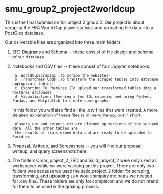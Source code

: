 # smu_group2_project2worldcup

This is the final submission for project 2 group 2. Our project is about
scraping the FIFA World Cup player statisics and uploading the data
into a PostGres database.

Our deliverable files are organized into three main folders:

1. ERD Diagrams and Schema -- these consist of the design and schema of our database.

2. Notebooks and CSV files -- these consist of four Jupyter notebooks: 

        a. WorldCupScraping (To scrape the websites)
        b. Transformer Code (To transform the scraped tables into database appropriate tables)
        c. Exporting_To_PostGres (To upload our transformed tables into a PostGres database)
        d. Visualizations (Running a few SQL squeries and using Python, Pandas, and Matplotlib to create some graphs)

    In this folder you will also find all the .csv files that were created. A more detailed explanation of these
    files is in the write-up, but in short:

        players.csv and keepers.csv are cleaned up versions of the scraped data. All the other tables are
        the results of transformed data and are ready to be uploaded to PostGres

3. Proposal, Writeup, and Screenshots -- you will find our proposal, writeup, and query screenshots here.

4. The folders Omar_project_2_ERD and Sajid_project_2 were only used as workspaces while we were working on this project.
   There are only two folders was because we used the sajid_project_2 folder for scraping, transforming, and uploading as
   it would simplify the paths we needed for .csv files. These folders are only for completion and we do not intend for them
   to be used in the grading process.